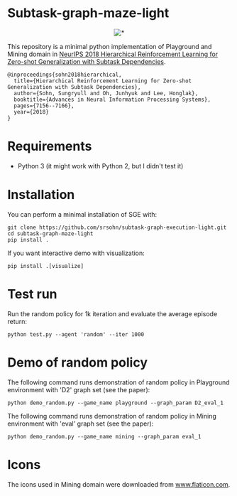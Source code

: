 # Subtask-graph-maze-light

<p align="center">
<img src="doc/playground_slow.gif" title="*"/>
</p>

This repository is a minimal python implementation of Playground and Mining domain in [NeurIPS 2018 Hierarchical Reinforcement Learning for Zero-shot Generalization with Subtask Dependencies](https://arxiv.org/pdf/1807.07665.pdf).
```
@inproceedings{sohn2018hierarchical,
  title={Hierarchical Reinforcement Learning for Zero-shot Generalization with Subtask Dependencies},
  author={Sohn, Sungryull and Oh, Junhyuk and Lee, Honglak},
  booktitle={Advances in Neural Information Processing Systems},
  pages={7156--7166},
  year={2018}
}
```
# Requirements
* Python 3 (it might work with Python 2, but I didn't test it)


# Installation
You can perform a minimal installation of SGE with:
```
git clone https://github.com/srsohn/subtask-graph-execution-light.git
cd subtask-graph-maze-light
pip install .
```
If you want interactive demo with visualization:
```
pip install .[visualize]
```

# Test run
Run the random policy for 1k iteration and  evaluate the average episode return:
```
python test.py --agent 'random' --iter 1000
```

# Demo of random policy
The following command runs demonstration of random policy in Playground environment with 'D2' graph set (see the paper):
```
python demo_random.py --game_name playground --graph_param D2_eval_1
```

The following command runs demonstration of random policy in Mining environment with 'eval' graph set (see the paper):
```
python demo_random.py --game_name mining --graph_param eval_1
```

# Icons
The icons used in Mining domain were downloaded from www.flaticon.com.
